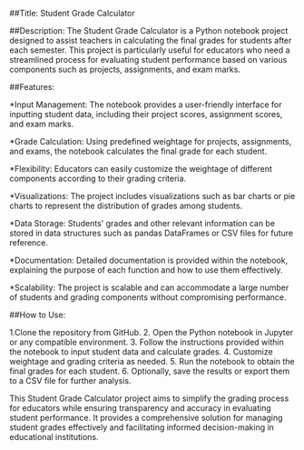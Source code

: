 ##Title: Student Grade Calculator

##Description:
The Student Grade Calculator is a Python notebook project designed to assist teachers in calculating the final grades for students after each semester. This project is particularly useful for educators who need a streamlined process for evaluating student performance based on various components such as projects, assignments, and exam marks.

##Features:

*Input Management: The notebook provides a user-friendly interface for inputting student data, including their project scores, assignment scores, and exam marks.

*Grade Calculation: Using predefined weightage for projects, assignments, and exams, the notebook calculates the final grade for each student.

*Flexibility: Educators can easily customize the weightage of different components according to their grading criteria.

*Visualizations: The project includes visualizations such as bar charts or pie charts to represent the distribution of grades among students.

*Data Storage: Students' grades and other relevant information can be stored in data structures such as pandas DataFrames or CSV files for future reference.

*Documentation: Detailed documentation is provided within the notebook, explaining the purpose of each function and how to use them effectively.

*Scalability: The project is scalable and can accommodate a large number of students and grading components without compromising performance.

##How to Use:

1.Clone the repository from GitHub.
2. Open the Python notebook in Jupyter or any compatible environment.
3. Follow the instructions provided within the notebook to input student data and calculate grades.
4. Customize weightage and grading criteria as needed.
5. Run the notebook to obtain the final grades for each student.
6. Optionally, save the results or export them to a CSV file for further analysis.

This Student Grade Calculator project aims to simplify the grading process for educators while ensuring transparency and accuracy in evaluating student performance. It provides a comprehensive solution for managing student grades effectively and facilitating informed decision-making in educational institutions.
